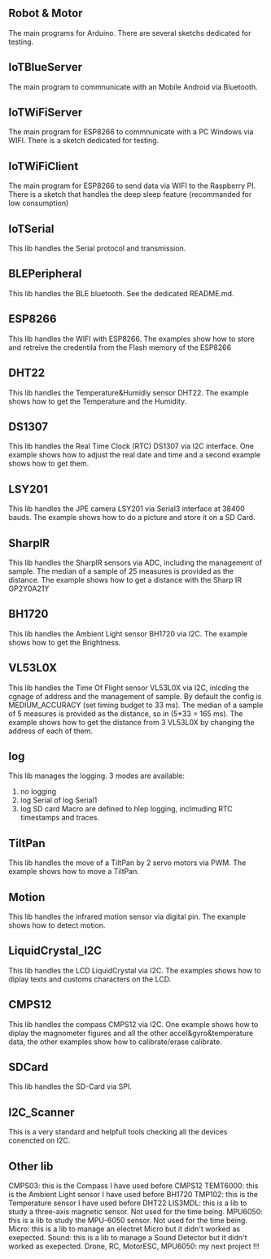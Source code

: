 
 Robot & Motor
 -------------
 The main programs for Arduino.
 There are several sketchs dedicated for testing.
 
 
 IoTBlueServer
 -------------
 The main program to commnunicate with an Mobile Android via Bluetooth.
  
   
 IoTWiFiServer
 -------------
 The main program for ESP8266 to commnunicate with a PC Windows via WIFI.
 There is a sketch dedicated for testing.


 IoTWiFiClient
 -------------
 The main program for ESP8266 to send data via WIFI to the Raspberry PI.
 There is a sketch that handles the deep sleep feature (recommanded for low consumption)
 
 
 IoTSerial
 ---------
 This lib handles the Serial protocol and transmission.
  
 
 BLEPeripheral
 -------------
 This lib handles the BLE bluetooth.
 See the dedicated README.md.
 

 ESP8266
--------
 This lib handles the WIFI with ESP8266.
 The examples show how to store and retreive the credentila from the Flash memory of the ESP8266
 

 DHT22
 -----
 This lib handles the Temperature&Humidiy sensor DHT22.
 The example shows how to get the Temperature and the Humidity.
 
 
 DS1307
 ------
 This lib handles the Real Time Clock (RTC) DS1307 via I2C interface.
 One example shows how to adjust the real date and time and a second example shows how to get them.
 
 
 LSY201
 ------
 This lib handles the JPE camera LSY201 via Serial3 interface at 38400 bauds.
 The example shows how to do a picture and store it on a SD Card.
 
 
 SharpIR
 -------
 This lib handles the SharpIR sensors via ADC, including the management of sample.
 The median of a sample of 25 measures is provided as the distance.
 The example shows how to get a distance with the Sharp IR GP2Y0A21Y
 
 
 BH1720
 ------
 This lib handles the Ambient Light sensor BH1720 via I2C.
 The example shows how to get the Brightness.
 
 
 VL53L0X
 -------
 This lib handles the Time Of Flight sensor VL53L0X via I2C, inlcding the cgnage of address and the management of sample.
 By default the config is MEDIUM_ACCURACY (set timing budget to 33 ms).
 The median of a sample of 5 measures is provided as the distance, so in (5*33 = 165 ms).
 The example shows how to get the distance from 3 VL53L0X by changing the address of each of them.
 

 log
 ---
 This lib manages the logging.
 3 modes are available:
   1. no logging
   2. log Serial of log Serial1
   3. log SD card 
 Macro are defined to hlep logging, inclmuding RTC timestamps and traces.
 
 
 TiltPan
 -------
 This lib handles the move of a TiltPan by 2 servo motors via PWM.
 The example shows how to move a TiltPan.
 
 
 Motion
 ------
 This lib handles the infrared motion sensor via digital pin.
 The example shows how to detect motion.
 
 
 LiquidCrystal_I2C
-----------------
 This lib handles the LCD LiquidCrystal via I2C.
 The examples shows how to diplay texts and customs characters on the LCD.
 
 
 CMPS12
-------
 This lib handles the compass CMPS12 via I2C.
 One example shows how to diplay the magnometer figures and all the other accel&gyro&temperature data, the other examples show how to calibrate/erase calibrate.
 
 
 SDCard
-------
 This lib handles the SD-Card via SPI.
 
 
 I2C_Scanner
 -----------
 This is a very standard and helpfull tools checking all the devices conencted on I2C.
 
 
 Other lib
----------
 CMPS03: this is the Compass I have used before CMPS12 
 TEMT6000: this is the Ambient Light sensor I have used before BH1720
 TMP102: this is the Temperature sensor I have used before DHT22
 LIS3MDL: this is a lib to study a three-axis magnetic sensor. Not used for the time being.
 MPU6050: this is a lib to study the MPU-6050 sensor. Not used for the time being.
 Micro: this is a lib to manage an electret Micro but it didn't worked as exepected.
 Sound: this is a lib to manage a Sound Detector but it didn't worked as exepected.
 Drone, RC, MotorESC, MPU6050: my next project !!!

